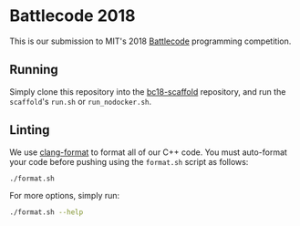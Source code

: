 Battlecode 2018
===============
This is our submission to MIT's 2018 [Battlecode](http://battlecode.org/)
programming competition.

Running
-------
Simply clone this repository into the
[bc18-scaffold](https://github.com/battlecode/bc18-scaffold) repository, and
run the `scaffold`'s `run.sh` or `run_nodocker.sh`.

Linting
-------
We use [clang-format](https://clang.llvm.org/docs/ClangFormat.html) to format
all of our C++ code. You must auto-format your code before pushing using the
`format.sh` script as follows:

```bash
./format.sh
```

For more options, simply run:

```bash
./format.sh --help
```
